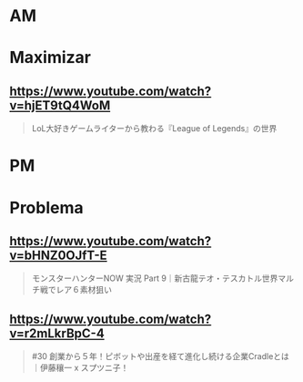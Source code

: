 # AM
# Maximizar

## https://www.youtube.com/watch?v=hjET9tQ4WoM

> LoL大好きゲームライターから教わる『League of Legends』の世界 

# PM
# Problema

## https://www.youtube.com/watch?v=bHNZ0OJfT-E

> モンスターハンターNOW 実況 Part 9｜新古龍テオ・テスカトル世界マルチ戦でレア６素材狙い 

## https://www.youtube.com/watch?v=r2mLkrBpC-4

> #30 創業から５年！ピボットや出産を経て進化し続ける企業Cradleとは｜伊藤穰一 x スプツニ子！ 
